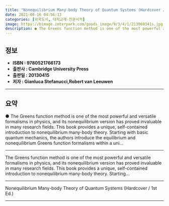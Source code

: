 ```yaml
---
title: "Nonequilibrium Many-body Theory of Quantum Systems (Hardcover / 1st Ed.)"
date: 2021-08-16 04:56:13
categories: [외국도서, 대학교재-전문서적]
image: https://bimage.interpark.com/goods_image/9/3/4/1/213069341s.jpg
description: ● The Greens function method is one of the most powerful and versatile formalisms in physics, and its nonequilibrium version has proved invaluable in many rese
---
```


## **정보**

- **ISBN : 9780521766173**
- **출판사 : Cambridge University Press**
- **출판일 : 20130415**
- **저자 : Gianluca Stefanucci,Robert van Leeuwen**

------



## **요약**

●  The Greens function method is one of the most powerful and versatile formalisms in physics, and its nonequilibrium version has proved invaluable in many research fields. This book provides a unique, self-contained introduction to nonequilibrium many-body theory. Starting with basic quantum mechanics, the authors introduce the equilibrium and nonequilibrium Greens function formalisms within a uni...

------

The Greens function method is one of the most powerful and versatile formalisms in physics, and its nonequilibrium version has proved invaluable in many research fields. This book provides a unique, self-contained introduction to nonequilibrium many-body theory. Starting... 

------


Nonequilibrium Many-body Theory of Quantum Systems (Hardcover / 1st Ed.) 

------


